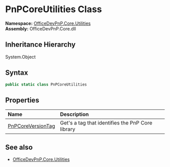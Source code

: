# PnPCoreUtilities Class
  

**Namespace:** [OfficeDevPnP.Core.Utilities](OfficeDevPnP.Core.Utilities.md)  
**Assembly:** OfficeDevPnP.Core.dll  
## Inheritance Hierarchy
System.Object  
## Syntax
```C#
public static class PnPCoreUtilities
```
## Properties
|**Name**|**Description**|
|:-----|:-----|
| [PnPCoreVersionTag](OfficeDevPnP.Core.Utilities.PnPCoreUtilities.PnPCoreVersionTag.md) | Get's a tag that identifies the PnP Core library
## See also
- [OfficeDevPnP.Core.Utilities](OfficeDevPnP.Core.Utilities.md)
